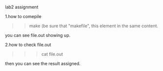 lab2 assignment

1.how to comepile

>> make  (be sure that "makefile", this element in the same content.

you can see file.out showing up.



2.how to check file.out

>>> cat file.out 

then you can see the result assigned.


 

